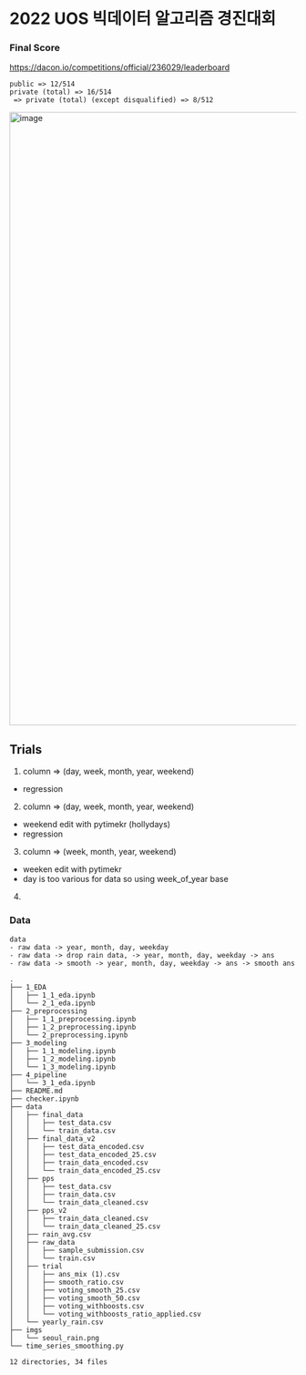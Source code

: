 # 2022 UOS 빅데이터 알고리즘 경진대회

### Final Score

https://dacon.io/competitions/official/236029/leaderboard


```
public => 12/514
private (total) => 16/514
 => private (total) (except disqualified) => 8/512
```

<img width="1077" alt="image" src="https://user-images.githubusercontent.com/112222918/206994002-f72e953a-6240-48e7-abdb-34fe1fe7c788.png">


## Trials
1. column => (day, week, month, year, weekend)
- regression

2. column => (day, week, month, year, weekend)
- weekend edit with pytimekr (hollydays)
- regression

3. column => (week, month, year, weekend)
- weeken edit with pytimekr
- day is too various for data so using week_of_year base

4. 



### Data

```
data
- raw data -> year, month, day, weekday
- raw data -> drop rain data, -> year, month, day, weekday -> ans
- raw data -> smooth -> year, month, day, weekday -> ans -> smooth ans 
```





```
.
├── 1_EDA
│   ├── 1_1_eda.ipynb
│   └── 2_1_eda.ipynb
├── 2_preprocessing
│   ├── 1_1_preprocessing.ipynb
│   ├── 1_2_preprocessing.ipynb
│   └── 2_preprocessing.ipynb
├── 3_modeling
│   ├── 1_1_modeling.ipynb
│   ├── 1_2_modeling.ipynb
│   └── 1_3_modeling.ipynb
├── 4_pipeline
│   └── 3_1_eda.ipynb
├── README.md
├── checker.ipynb
├── data
│   ├── final_data
│   │   ├── test_data.csv
│   │   └── train_data.csv
│   ├── final_data_v2
│   │   ├── test_data_encoded.csv
│   │   ├── test_data_encoded_25.csv
│   │   ├── train_data_encoded.csv
│   │   └── train_data_encoded_25.csv
│   ├── pps
│   │   ├── test_data.csv
│   │   ├── train_data.csv
│   │   └── train_data_cleaned.csv
│   ├── pps_v2
│   │   ├── train_data_cleaned.csv
│   │   └── train_data_cleaned_25.csv
│   ├── rain_avg.csv
│   ├── raw_data
│   │   ├── sample_submission.csv
│   │   └── train.csv
│   ├── trial
│   │   ├── ans_mix (1).csv
│   │   ├── smooth_ratio.csv
│   │   ├── voting_smooth_25.csv
│   │   ├── voting_smooth_50.csv
│   │   ├── voting_withboosts.csv
│   │   └── voting_withboosts_ratio_applied.csv
│   └── yearly_rain.csv
├── imgs
│   └── seoul_rain.png
└── time_series_smoothing.py

12 directories, 34 files
```
